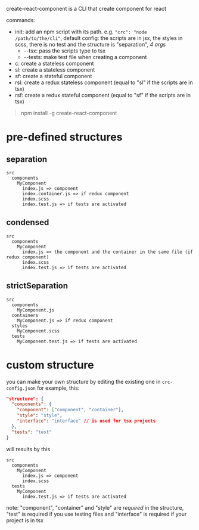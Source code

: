 create-react-component is a CLI that create component for react

commands:
* init: add an npm script with its path. e.g. `"crc": "node /path/to/the/cli"`, default config: the scripts are in jsx, the styles in scss, there is no test and the structure is "separation", _4 args_
  * --tsx: pass the scripts type to tsx
  * --tests: make test file when creating a component
* c: create a stateless component
* sl: create a stateless component
* sf: create a stateful component
* rsl: create a redux stateless component (equal to "sl" if the scripts are in tsx)
* rsf: create a redux stateful component (equal to "sf" if the scripts are in tsx)

> npm install -g create-react-component

# pre-defined structures

## separation
```
src
  components
    MyComponent
      index.js => component
      index.container.js => if redux component
      index.scss
      index.test.js => if tests are activated
```

## condensed
```
src
  components
    MyComponent
      index.js => the component and the container in the same file (if redux component)
      index.scss
      index.test.js => if tests are activated
```

## strictSeparation
```
src
  components
    MyComponent.js
  containers
    MyComponent.js => if redux component
  styles
    MyComponent.scss
  tests
    MyComponent.test.js => if tests are activated
```

# custom structure

you can make your own structure by editing the existing one in `crc-config.json`
for example, this:
```json
"structure": {
  "components": {
    "component": ["component", "container"],
    "style": "style",
    "interface": "interface" // is used for tsx projects
  },
  "tests": "test"
}
```
will results by this
```
src
  components
    MyComponent
      index.js => component
      index.scss
  tests
    MyComponent
      index.test.js => if tests are activated
```
note: "component", "container" and "style" are *required* in the structure, "test" is required if you use testing files and "interface" is required if your project is in tsx
